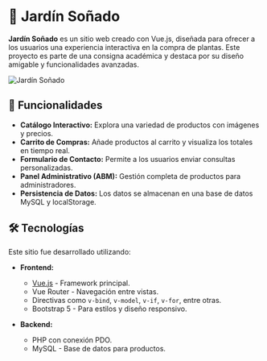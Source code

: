 # 🌿 Jardín Soñado

**Jardín Soñado** es un sitio web creado con Vue.js, diseñada para ofrecer a los usuarios una experiencia interactiva en la compra de plantas. Este proyecto es parte de una consigna académica y destaca por su diseño amigable y funcionalidades avanzadas.

![Jardín Soñado](src/assets/images/captura.png)

## 🚀 Funcionalidades

- **Catálogo Interactivo:** Explora una variedad de productos con imágenes y precios.
- **Carrito de Compras:** Añade productos al carrito y visualiza los totales en tiempo real.
- **Formulario de Contacto:** Permite a los usuarios enviar consultas personalizadas.
- **Panel Administrativo (ABM):** Gestión completa de productos para administradores.
- **Persistencia de Datos:** Los datos se almacenan en una base de datos MySQL y localStorage.

## 🛠️ Tecnologías

Este sitio fue desarrollado utilizando:

- **Frontend:**
  - [Vue.js](https://vuejs.org/) - Framework principal.
  - Vue Router - Navegación entre vistas.
  - Directivas como `v-bind`, `v-model`, `v-if`, `v-for`, entre otras.
  - Bootstrap 5 - Para estilos y diseño responsivo.

- **Backend:**
  - PHP con conexión PDO.
  - MySQL - Base de datos para productos.